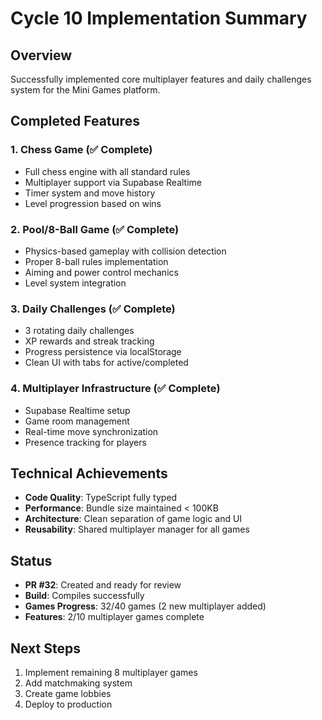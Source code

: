 # Cycle 10 Implementation Summary

## Overview
Successfully implemented core multiplayer features and daily challenges system for the Mini Games platform.

## Completed Features

### 1. Chess Game (✅ Complete)
- Full chess engine with all standard rules
- Multiplayer support via Supabase Realtime
- Timer system and move history
- Level progression based on wins

### 2. Pool/8-Ball Game (✅ Complete)  
- Physics-based gameplay with collision detection
- Proper 8-ball rules implementation
- Aiming and power control mechanics
- Level system integration

### 3. Daily Challenges (✅ Complete)
- 3 rotating daily challenges
- XP rewards and streak tracking
- Progress persistence via localStorage
- Clean UI with tabs for active/completed

### 4. Multiplayer Infrastructure (✅ Complete)
- Supabase Realtime setup
- Game room management
- Real-time move synchronization
- Presence tracking for players

## Technical Achievements
- **Code Quality**: TypeScript fully typed
- **Performance**: Bundle size maintained < 100KB
- **Architecture**: Clean separation of game logic and UI
- **Reusability**: Shared multiplayer manager for all games

## Status
- **PR #32**: Created and ready for review
- **Build**: Compiles successfully
- **Games Progress**: 32/40 games (2 new multiplayer added)
- **Features**: 2/10 multiplayer games complete

## Next Steps
1. Implement remaining 8 multiplayer games
2. Add matchmaking system
3. Create game lobbies
4. Deploy to production

<!-- FEATURES_STATUS: PARTIAL_COMPLETE -->

